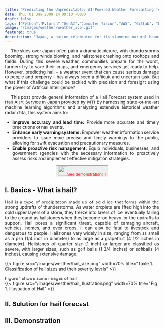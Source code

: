 ```yaml
---
title: 'Predicting the Unpredictable: AI-Powered Weather Forecasting for Hailstorm in Japan'
date: Thu, 01 Jan 2009 14:09:10 +0000
draft: false
tags: ["Python","Pytorch","GenAI","Computer Vision","AWS", "Gitlab", "Weather"]
image: "/images/weather/weather_icon.gif"
featured: true
description: "Japan, a nation celebrated for its stunning natural beauty, also grapples with the persistent threat of severe weather events. From typhoons and earthquakes to torrential rains, snowstorms, and hailstorms, these disasters often result in significant damage to property, infrastructure, and, most tragically, human life. In such a volatile environment, timely and precise weather information is essential for safeguarding public safety and mitigating the effects of these events. This post highlights a cutting-edge weather forecast model specifically designed for hail prediction. Remarkably, this model outperforms the Japan Meteorological Agency's (JMA) existing hail prediction model, achieving an accuracy rate of 72%—a substantial improvement of 17% over JMA's 55%."
---
```


<div style="text-align:justify">
&emsp; The skies over Japan often paint a dramatic picture, with thunderstorms booming, strong winds blowing, and hailstones crashing onto rooftops and fields. During this severe weather, communities prepare for the worst, farmers try to save their crops, and emergency services get ready to help. However, predicting hail – a weather event that can cause serious damage to people and property – has always been a difficult and uncertain task. But what if this challenge could be tackled with precision and foresight using the power of Artificial Intelligence?

&emsp; This post provide general information of a Hail Forecast system used in <a href="https://www.mti.co.jp/?p=33519">Hail Alert Service in Japan provided by MTI </a> By harnessing state-of-the-art machine learning algorithms and analyzing extensive historical weather radar data, this system aims to:

* **Improve accuracy and lead time:** Provide more accurate and timely predictions of hail events. 
* **Enhance early warning systems:** Empower weather information service providers to issue more precise and timely warnings to the public, allowing for swift evacuation and precautionary measures.
* **Enable proactive risk management:** Equip individuals, businesses, and government agencies with the necessary information to proactively assess risks and implement effective mitigation strategies.

</div>

<div style="text-align:center">
    <a href="#demo"> 
        <button class="button-56" style="color:red"><img src="/images/down-arrow.gif" style="width:30px;height:30px" />See demonstration !!!</button> 
    </a>
</div>

I. Basics - What is hail?
-----
<div style="text-align:justify">
Hail is a type of precipitation made up of solid ice that forms within the strong updrafts of thunderstorms. As water droplets are lifted high into the cold upper layers of a storm, they freeze into layers of ice, eventually falling to the ground as hailstones when they become too heavy for the updrafts to support. Hail poses a significant threat, capable of damaging aircraft, vehicles, homes, and even crops. It can also be fatal to livestock and dangerous to people. Hailstones vary widely in size, ranging from as small as a pea (1/4 inch in diameter) to as large as a grapefruit (4 1/2 inches in diameter). Hailstones of quarter size (1 inch) or larger are classified as severe, with larger sizes, such as golf balls (1 3/4 inches) or softballs (4 inches), causing extensive damage.
</div>

{{< figure src="/images/weather/hail_size.png" width=70%  title="Table 1. Classification of hail sizes and their severity levels" >}}

<div>Figure 1 shows some images of hail</div>
{{< figure src="/images/weather/hail_illustration.png" width=70%  title="Fig 1. Illustration of Hail" >}}

II. Solution for hail forecast
-----


III. Demonstration <a id="demo"></a>
-----